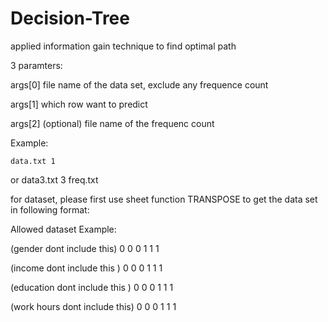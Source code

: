 # Decision-Tree
applied information gain technique to find optimal path

3 paramters:

args[0] file name of the data set, exclude any frequence count

args[1] which row want to predict

args[2] (optional) file name of the frequenc count 

Example: 

	data.txt 1 

or      data3.txt 3 freq.txt

for dataset, please first use sheet function TRANSPOSE to get the data set in following format:

Allowed dataset Example:

(gender dont include this) 	0 0 0 1 1 1

(income dont include this ) 	0 0 0 1 1 1

(education dont include this ) 	0 0 0 1 1 1

(work hours dont include this) 	0 0 0 1 1 1

